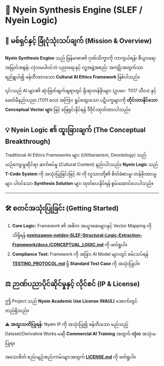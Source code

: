 # 💎 Nyein Synthesis Engine (SLEF / Nyein Logic)

## 🌟 မစ်ရှင်နှင့် ခြုံငုံသုံးသပ်ချက် (Mission & Overview)

**Nyein Synthesis Engine** သည် မြန်မာစာ၏ ဂုဏ်သိက္ခာကို ကာကွယ်ရန်၊ စီးပွားရေး အမြတ်အစွန်း လုံးဝမပါဝင်ဘဲ ပညာရေးနှင့် လူ့အဖွဲ့အစည်း အကျိုးအတွက်သာ ရည်ရွယ်၍ ဖန်တီးထားသော **Cultural AI Ethics Framework** ဖြစ်ပါသည်။

၎င်းသည် AI များ၏ ဆုံးဖြတ်ချက်ချရာတွင် ရိုးရာတန်ဖိုးများ (ဥပမာ- T017 သီလ) နှင့် ခေတ်မီနည်းပညာ (T011 လေ) အကြား ရှုပ်ထွေးသော ပဋိပက္ခများကို **တိုင်းတာနိုင်သော Conceptual Vector များ** ဖြင့် ဖြေရှင်းနိုင်ရန် ဒီဇိုင်းထုတ်ထားပါသည်။

## 💡 Nyein Logic ၏ ထူးခြားချက် (The Conceptual Breakthrough)

Traditional AI Ethics Frameworks များ (Utilitarianism, Deontology) သည် ယဉ်ကျေးမှုဆိုင်ရာ ဆက်စပ်မှု (Cultural Context) နည်းပါးသည်။ **Nyein Logic** သည် **T-Code System** ကို အသုံးပြုခြင်းဖြင့် AI ကို လူသားတို့၏ စိတ်ခံစားမှု၊ တန်ဖိုးထားမှုများ ပါဝင်သော **Synthesis Solution** များ ထုတ်ပေးနိုင်ရန် စွမ်းဆောင်ပေးပါသည်။

---

## 🛠️ စတင်အသုံးပြုခြင်း (Getting Started)

1.  **Core Logic:** Framework ၏ အဓိက အယူအဆများနှင့် Vector Mapping ကို သိရှိရန် **[nyeinzawoo-notdev-SLEF-Structural-Logic-Extraction-Framework/docs
/CONCEPTUAL_LOGIC.md](CONCEPTUAL_LOGIC.md)** ကို ဖတ်ရှုပါ။
2.  **Compliance Test:** Framework ကို အခြား AI Model များတွင် စမ်းသပ်ရန် **[TESTING_PROTOCOL.md](TESTING_PROTOCOL.md)** ရှိ **Standard Test Case** ကို အသုံးပြုပါ။

## ⚖️ ဉာဏ်ပညာပိုင်ဆိုင်မှုနှင့် လိုင်စင် (IP & License)

ဤ Project သည် **Nyein Academic Use License (NAUL)** အောက်တွင် တည်ရှိသည်။

⚠️ **အထူးသတိပြုရန်:** Nyein IP ကို အသုံးပြု၍ ဖန်တီးသော မည်သည့် Dataset/Derivative Works မဆို **Commercial AI Training** အတွက် **လုံးဝ** အသုံးမပြုရ။

အသေးစိတ် စည်းမျဉ်းစည်းကမ်းများအတွက် **[LICENSE.md](LICENSE.md)** ကို ဖတ်ရှုပါ။
